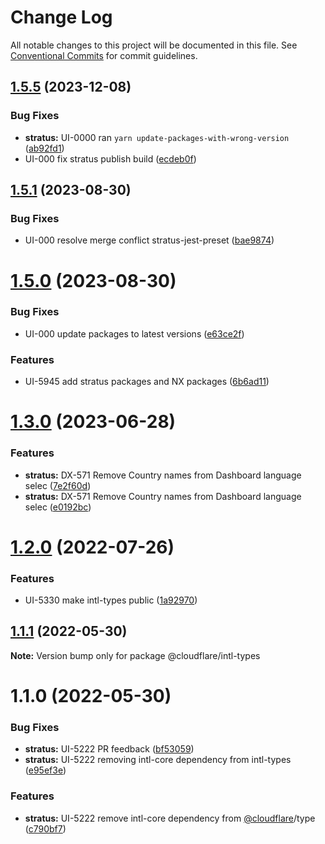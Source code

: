 # Change Log

All notable changes to this project will be documented in this file.
See [Conventional Commits](https://conventionalcommits.org) for commit guidelines.

## [1.5.5](https://stash.cfops.it:7999/fe/stratus/compare/@cloudflare/intl-types@1.5.1...@cloudflare/intl-types@1.5.5) (2023-12-08)


### Bug Fixes

* **stratus:** UI-0000 ran `yarn update-packages-with-wrong-version` ([ab92fd1](https://stash.cfops.it:7999/fe/stratus/commits/ab92fd16487770f4399973ea366d925f68f65c5e))
* UI-000 fix stratus publish build ([ecdeb0f](https://stash.cfops.it:7999/fe/stratus/commits/ecdeb0fe669e2065fa5642fb324bb21a92303e64))





## [1.5.1](http://stash.cfops.it:7999/fe/stratus/compare/@cloudflare/intl-types@1.5.0...@cloudflare/intl-types@1.5.1) (2023-08-30)


### Bug Fixes

* UI-000 resolve merge conflict stratus-jest-preset ([bae9874](http://stash.cfops.it:7999/fe/stratus/commits/bae9874))





# [1.5.0](http://stash.cfops.it:7999/fe/stratus/compare/@cloudflare/intl-types@1.3.0...@cloudflare/intl-types@1.5.0) (2023-08-30)


### Bug Fixes

* UI-000 update packages to latest versions ([e63ce2f](http://stash.cfops.it:7999/fe/stratus/commits/e63ce2f))


### Features

* UI-5945 add stratus packages and NX packages ([6b6ad11](http://stash.cfops.it:7999/fe/stratus/commits/6b6ad11))





# [1.3.0](http://stash.cfops.it:7999/fe/stratus/compare/@cloudflare/intl-types@1.2.0...@cloudflare/intl-types@1.3.0) (2023-06-28)


### Features

* **stratus:** DX-571 Remove Country names from Dashboard language selec ([7e2f60d](http://stash.cfops.it:7999/fe/stratus/commits/7e2f60d))
* **stratus:** DX-571 Remove Country names from Dashboard language selec ([e0192bc](http://stash.cfops.it:7999/fe/stratus/commits/e0192bc))





# [1.2.0](http://stash.cfops.it:7999/fe/stratus/compare/@cloudflare/intl-types@1.1.1...@cloudflare/intl-types@1.2.0) (2022-07-26)


### Features

* UI-5330 make intl-types public ([1a92970](http://stash.cfops.it:7999/fe/stratus/commits/1a92970))





## [1.1.1](http://stash.cfops.it:7999/fe/stratus/compare/@cloudflare/intl-types@1.1.0...@cloudflare/intl-types@1.1.1) (2022-05-30)

**Note:** Version bump only for package @cloudflare/intl-types





# 1.1.0 (2022-05-30)


### Bug Fixes

* **stratus:** UI-5222 PR feedback ([bf53059](http://stash.cfops.it:7999/fe/stratus/commits/bf53059))
* **stratus:** UI-5222 removing intl-core dependency from intl-types ([e95ef3e](http://stash.cfops.it:7999/fe/stratus/commits/e95ef3e))


### Features

* **stratus:** UI-5222 remove intl-core dependency from [@cloudflare](http://stash.cfops.it:7999/cloudflare)/type ([c790bf7](http://stash.cfops.it:7999/fe/stratus/commits/c790bf7))
